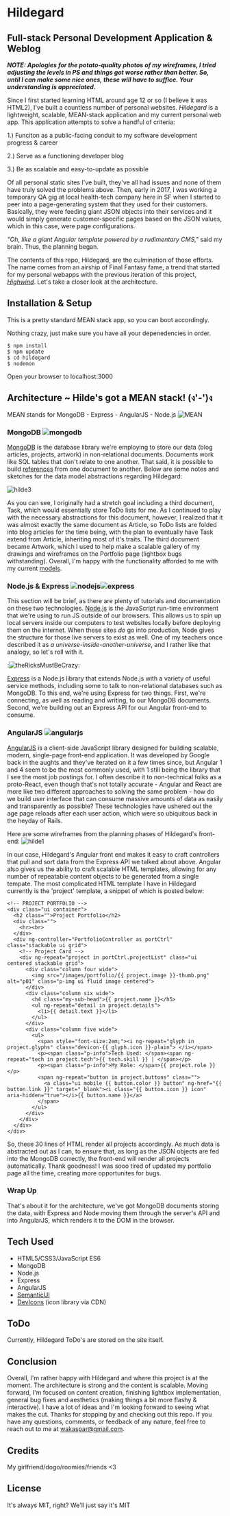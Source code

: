 # Hildegard
## Full-stack Personal Development Application & Weblog
***NOTE: Apologies for the potato-quality photos of my wireframes, I tried adjusting the levels in PS and things got worse rather than better.  So, until I can make some nice ones, these will have to suffice.  Your understanding is appreciated.***

Since I first started learning HTML around age 12 or so (I believe it was HTML2), I've built a countless number of personal websites.  _Hildegard_ is a lightweight, scalable, MEAN-stack application and my current personal web app.  This application attempts to solve a handful of criteria:

1.) Funciton as a public-facing conduit to my software development progress & career

2.) Serve as a functioning developer blog

3.) Be as scalable and easy-to-update as possible

Of all personal static sites I've built, they've all had issues and none of them have truly solved the problems above.  Then, early in 2017, I was working a temporary QA gig at local health-tech company here in SF when I started to peer into a page-generating system that they used for their customers.  Basically, they were feeding giant JSON objects into their services and it would simply generate customer-specific pages based on the JSON values, which in this case, were page configurations.

_"Oh, like a giant Angular template powered by a rudimentary CMS,"_ said my brain.  Thus, the planning began.

The contents of this repo, Hildegard, are the culmination of those efforts.  The name comes from an airship of Final Fantasy fame, a trend that started for my personal webapps with the previous iteration of this project, [_Highwind_](https://github.com/wakaspar/highwind "Highwind repo").  Let's take a closer look at the architecture.

## Installation & Setup
This is a pretty standard MEAN stack app, so you can boot accordingly.

Nothing crazy, just make sure you have all your depenedencies in order.
```
$ npm install
$ npm update
$ cd hildegard
$ nodemon
```
Open your browser to localhost:3000


## Architecture ~ Hilde's got a MEAN stack! (ง'-')ง
MEAN stands for MongoDB - Express - AngularJS - Node.js
![MEAN](https://www.teaminindia.com/Content/images/meanstack-componants.jpg "basic MEAN stack architecture")

### MongoDB ![mongodb](https://i.imgur.com/KI74osS.png "mongodb icon")

[MongoDB](https:// "Official Site: MongoDB") is the database library we're employing to store our data (blog articles, projects, artwork) in non-relational documents. Documents work like SQL tables that don't relate to one another.  That said, it is possible to build [references](https://docs.mongodb.com/manual/reference/database-references/ "MongoDB: Database References") from one document to another.  Below are some notes and sketches for the data model abstractions regarding Hildegard:

![hilde3](https://i.imgur.com/w4e9QAj.png "hildegard data abstraction")

As you can see, I originally had a stretch goal including a third document, Task, which would essentially store ToDo lists for me.  As I continued to play with the necessary abstractions for this document, however, I realized that it was almost exactly the same document as Article, so ToDo lists are folded into blog articles for the time being, with the plan to eventually have Task extend from Article, inheriting most of it's traits.  The third document became Artwork, which I used to help make a scalable gallery of my drawings and wireframes on the Portfolio page (lightbox bugs withstanding).  Overall, I'm happy with the functionality afforded to me with my current [models](https://github.com/wakaspar/hildegard/tree/master/models "Hildegard: models").

### Node.js & Express ![nodejs](https://i.imgur.com/oUpXnSs.png "node.js icon")![express](https://i.imgur.com/ovC07tf.png "express icon") 
This section will be brief, as there are plenty of tutorials and documentation on these two technologies.  [Node.js](https://nodejs.org/en/ "Official Site: Node.js") is the JavaScript run-time environment that we're using to run JS outside of our browsers.  This allows us to spin up local servers inside our computers to test websites locally before deploying them on the internet.  When these sites _do_ go into production, Node gives the structure for those live servers to exist as well.  One of my teachers once described it as *a universe-inside-another-universe*, and I rather like that analogy, so let's roll with it.

:![theRicksMustBeCrazy](http://cdn1us.denofgeek.com/sites/denofgeekus/files/styles/main_wide/public/8/02/screen_shot_2015-08-31_at_7.11.47_am.png " sounds like slavery w/ extra steps"):

[Express](http://expressjs.com/ "Official Site: Express") is a Node.js library that extends Node.js with a variety of useful service methods, including some to talk to non-relational databases such as MongoDB.  To this end, we're using Express for two things.  First, we're connecting, as well as reading and writing, to our MongoDB documents.  Second, we're building out an Express API for our Angular front-end to consume.

### AngularJS ![angularjs](https://i.imgur.com/Q9NnzDu.png "angular icon")
[AngularJS](http://angular.io/ "Official Site: AngularJS") is a client-side JavaScript library designed for building scalable, modern, single-page front-end application.  It was developed by Google back in the aughts and they've iterated on it a few times since, but Angular 1 and 4 seem to be the most commonly used, with 1 still being the library that I see the most job postings for.  I often describe it to non-technical folks as a proto-React, even though that's not totally accurate - Angular and React are more like two different approaches to solving the same problem - how do we build user interface that can consume massive amounts of data as easily and transparently as possible?  These technologies have ushered out the age page reloads after each user action, which were so ubiquitous back in the heyday of Rails.

Here are some wireframes from the planning phases of Hildegard's front-end:
![hilde1](https://i.imgur.com/zpcXeRR.png "hildegard view wireframes")

In our case, Hildegard's Angular front end makes it easy to craft controllers that pull and sort data from the Express API we talked about above.  Angular also gives us the ability to craft scalable HTML templates, allowing for any number of repeatable content objects to be generated from a single tempate.  The most complicated HTML template I have in Hildegard currently is the 'project' template, a snippet of which is posted below:
```
<!-- PROJECT PORTFOLIO -->
<div class="ui container">
  <h2 class="">Project Portfolio</h2>
  <div class="">
    <hr><br>
  </div>
  <div ng-controller="PortfolioController as portCtrl" class="stackable ui grid">
    <!-- Project Card -->
    <div ng-repeat="project in portCtrl.projectList" class="ui centered stackable grid">
      <div class="column four wide">
        <img src="/images/portfolio/{{ project.image }}-thumb.png" alt="p01" class="p-img ui fluid image centered">
      </div>
      <div class="column six wide">
        <h4 class="my-sub-head">{{ project.name }}</h5>
        <ul ng-repeat="detail in project.details">
          <li>{{ detail.text }}</li>
        </ul>
      </div>
      <div class="column five wide">
        <ul>
          <span style="font-size:2em;"><i ng-repeat="glyph in project.glyphs" class="devicon-{{ glyph.icon }}-plain"> </i></span>
          <p><span class="p-info">Tech Used: </span><span ng-repeat="tech in project.tech">{{ tech.skill }} | </span></p>
          <p><span class="p-info">My Role: </span>{{ project.role }}</p>
          <span ng-repeat="button in project.buttons" class="">
            <a class="ui mobile {{ button.color }} button" ng-href="{{ button.link }}" target="_blank"><i class="{{ button.icon }} icon" aria-hidden="true"></i>{{ button.name }}</a>
          </span>
        </ul>
      </div>
    </div>
  </div>
</div>
```
So, these 30 lines of HTML render all projects accordingly.  As much data is abstracted out as I can, to ensure that, as long as the JSON objects are fed into the MongoDB correctly, the front-end will render all projects automatically.  Thank goodness!  I was sooo tired of updated my portfolio page all the time, creating more opportunites for bugs.

### Wrap Up
That's about it for the architecture, we've got MongoDB documents storing the data, with Express and Node moving them through the server's API and into AngularJS, which renders it to the DOM in the browser.

## Tech Used
+ HTML5/CSS3/JavaScript ES6
+ MongoDB
+ Node.js
+ Express
+ AngularJS
+ [SemanticUI](https://semantic-ui.com/ "Official Site: SemanticUI")
+ [DevIcons](https://konpa.github.io/devicon/ "Official Site: DevIcons") (icon library via CDN)

## ToDo
Currently, Hildegard ToDo's are stored on the site itself.

## Conclusion
Overall, I'm rather happy with Hildegard and where this project is at the moment.  The architecture is strong and the content is scalable.  Moving forward, I'm focused on content creation, finishing lightbox implementation, general bug fixes and aesthetics (making things a bit more flashy & interactive).  I have a lot of ideas and I'm looking forward to seeing what makes the cut.  Thanks for stopping by and checking out this repo.  If you have any questions, comments, or feedback of any nature, feel free to reach out to me at [wakaspar@gmail.com](mailto:wakaspar@gmail.com).

## Credits
My girlfriend/dogo/roomies/friends <3

## License
It's always MIT, right? We'll just say it's MIT

